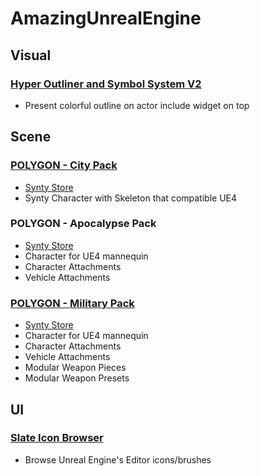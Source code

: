 # AmazingUnrealEngine

## Visual

### [Hyper Outliner and Symbol System V2](https://www.fab.com/listings/640d4c6c-4142-419f-804e-91a8efd61e84)

- Present colorful outline on actor include widget on top

## Scene

### [POLYGON - City Pack](https://www.fab.com/listings/d38cfdd2-8dcf-4dd8-b9d4-83663129bb02)

- [Synty Store](https://syntystore.com/products/polygon-city-pack)
- Synty Character with Skeleton that compatible UE4

### POLYGON - Apocalypse Pack

- [Synty Store](https://syntystore.com/products/polygon-apocalypse-pack)
- Character for UE4 mannequin
- Character Attachments
- Vehicle Attachments

### [POLYGON - Military Pack](https://www.fab.com/listings/c2723e9a-5a11-4dba-a1a2-74b5426c97a0)

- [Synty Store](https://syntystore.com/products/polygon-military-pack)
- Character for UE4 mannequin
- Character Attachments
- Vehicle Attachments
- Modular Weapon Pieces
- Modular Weapon Presets

## UI

### [Slate Icon Browser](https://www.fab.com/listings/04eb0964-3152-412f-85be-fdbfbda56425)

- Browse Unreal Engine's Editor icons/brushes
